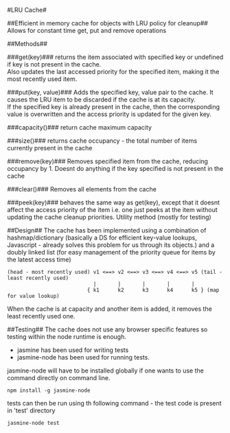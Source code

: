 #LRU Cache#

##Efficient in memory cache for objects with LRU policy for cleanup##
Allows for constant time get, put and remove operations

##Methods##

###get(key)###
returns the item associated with specified key or undefined if key is not present in the cache.    
Also updates the last accessed priority for the specified item, making it the most recently used item.

###put(key, value)###
Adds the specified key, value pair to the cache. It causes the LRU item to be discarded if the cache is at its capacity.    
If the specified key is already present in the cache, then the corresponding value is overwritten and the access priority is updated for the given key.

###capacity()###
return cache maximum capacity

###size()###
returns cache occupancy - the total number of items currently present in the cache

###remove(key)###
Removes specified item from the cache, reducing occupancy by 1. Doesnt do anything if the key specified is not present in the cache

###clear()###
Removes all elements from the cache

###peek(key)###
behaves the same way as get(key), except that it doesnt affect the access priority of the item i.e. one just peeks at the item without updating the cache cleanup priorities.
Utility method (mostly for testing)

##Design##
The cache has been implemented using a combination of hashmap/dictionary (basically a DS for efficient key-value lookups, Javascript - already solves this problem for us through its objects.) and a doubly linked list (for easy management of the priority queue for items by the latest access time)

    (head - most recently used) v1 <==> v2 <==> v3 <==> v4 <==> v5 (tail - least recently used)
                                |       |       |       |       |
                              { k1      k2      k3      k4      k5 } (map for value lookup)

When the cache is at capacity and another item is added, it removes the least recently used one.

##Testing##
The cache does not use any browser specific features so testing within the node runtime is enough.    

* jasmine has been used for writing tests
* jasmine-node has been used for running tests.    

jasmine-node will have to be installed globally if one wants to use the command directly on command line.   
```shell
npm install -g jasmine-node
```

tests can then be run using th following command - the test code is present in 'test' directory        
```shell
jasmine-node test
```
